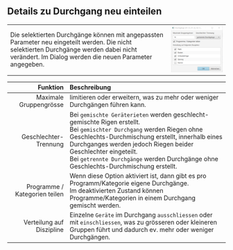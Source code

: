 ## Details zu Durchgang neu einteilen
|||
|-|-|
|Die selektierten Durchgänge können mit angepassten Parameter neu eingeteilt werden. Die nicht selektierten Durchgänge werden dabei nicht verändert. Im Dialog werden die neuen Parameter angegeben.|<img src="../assets/getu-durchgang-partial-replanning-options.png">|

Funktion | Beschreibung 
---------:|:-------------
Maximale Gruppengrösse | limitieren oder erweitern, was zu mehr oder weniger Durchgängen führen kann.
Geschlechter-Trennung | Bei `gemischte Geräterieten` werden geschlecht-gemischte Rigen erstellt.<br/>Bei `gemischter Durchgang` werden Riegen ohne Geschlechts-Durchmischung erstellt, innerhalb eines Durchganges werden jedoch Riegen beider Geschlechter eingeteilt.<br/>Bei `getrennte Durchgänge` werden Durchgänge ohne Geschlechts-Durchmischung erstellt.
Programme / Kategorien teilen | Wenn diese Option aktiviert ist, dann gibt es pro Programm/Kategorie eigene Durchgänge.<br/>Im deaktivierten Zustand können Programme/Kategorien in einem Durchgang gemischt werden.
Verteilung auf Diszipline | Einzelne `Geräte` im Durchgang `ausschliessen` oder mit `einschliessen`, was zu grösseren oder kleineren Gruppen führt und dadurch ev. mehr oder weniger Durchgängen.
